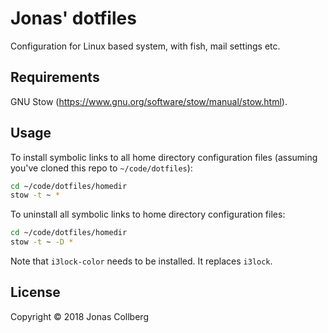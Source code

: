 # Jonas' dotfiles

Configuration for Linux based system, with fish, mail settings etc.

## Requirements

GNU Stow (https://www.gnu.org/software/stow/manual/stow.html).

## Usage

To install symbolic links to all home directory configuration files (assuming
you've cloned this repo to `~/code/dotfiles`):

```bash
cd ~/code/dotfiles/homedir
stow -t ~ *
```
To uninstall all symbolic links to home directory configuration files:

```bash
cd ~/code/dotfiles/homedir
stow -t ~ -D *
```

Note that `i3lock-color` needs to be installed. It replaces `i3lock`.

## License

Copyright © 2018 Jonas Collberg
